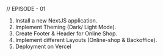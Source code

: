 // EPISODE - 01

1. Install a new NextJS application.
2. Implement Theming (Dark/ Light Mode).
3. Create Footer & Header for Online Shop.
4. Implement different Layouts (Online-shop & Backoffice).
5. Deployment on Vercel
